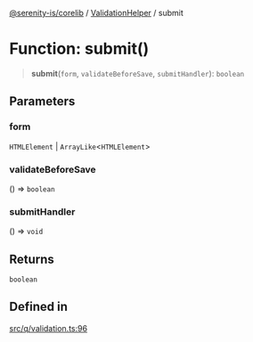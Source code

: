 [@serenity-is/corelib](../../../README.md) / [ValidationHelper](../README.md) / submit

# Function: submit()

> **submit**(`form`, `validateBeforeSave`, `submitHandler`): `boolean`

## Parameters

### form

`HTMLElement` | `ArrayLike`\<`HTMLElement`\>

### validateBeforeSave

() => `boolean`

### submitHandler

() => `void`

## Returns

`boolean`

## Defined in

[src/q/validation.ts:96](https://github.com/serenity-is/serenity/blob/master/packages/corelib/src/q/validation.ts#L96)
